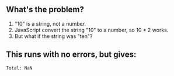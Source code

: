 ## What's the problem?

1. "10" is a string, not a number.
1. JavaScript convert the string "10" to a number, so 10 * 2 works.
1. But what if the string was "ten"?

## This runs with no errors, but gives:
```aiignore
Total: NaN
```

